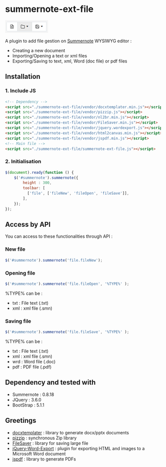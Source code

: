 # summernote-ext-file

<img src="./res/view.png">

A plugin to add file gestion on <a href="https://github.com/summernote/summernote/">Summernote</a> WYSIWYG editor :
- Creating a new document
- Importing/Opening a text or xml files
- Exporting/Saving to text, xml, Word (doc file) or pdf files

## Installation

### 1. Include JS

```html
<!-- Dependency -->
<script src="./summernote-ext-file/vendor/docxtemplater.min.js"></script>
<script src="./summernote-ext-file/vendor/pizzip.js"></script>
<script src="./summernote-ext-file/vendor/nl2br.min.js"></script>
<script src="./summernote-ext-file/vendor/FileSaver.min.js"></script>
<script src="./summernote-ext-file/vendor/jquery.wordexport.js"></script>
<script src="./summernote-ext-file/vendor/html2canvas.min.js"></script>
<script src="./summernote-ext-file/vendor/jspdf.min.js"></script>
<!-- Main file -->
<script src="./summernote-ext-file/summernote-ext-file.js"></script>
```

### 2. Initialisation
```javascript
$(document).ready(function () {
    $('#summernote').summernote({
        height : 300,
        toolbar: [
          ['file', ['fileNew', 'fileOpen', 'fileSave']],
        ],
    });
});
```

## Access by API

You can access to these functionalities through API : 

### New file
```javascript
$('#summernote').summernote('file.fileNew');
```

### Opening file
```javascript
$('#summernote').summernote('file.fileOpen', '%TYPE%' );
```

%TYPE% can be : 
<ul>
  <li>txt : File text (.txt)</li>
  <li>xml : xml file (.smn)</li>
</ul>

### Saving file
```javascript
$('#summernote').summernote('file.fileSave', '%TYPE%' );
```

%TYPE% can be : 
<ul>
  <li>txt : File text (.txt)</li>
  <li>xml : xml file (.smn)</li>
  <li>wrd : Word file (.doc)</li>
  <li>pdf : PDF file (.pdf)</li>
</ul>


## Dependency and tested with
<ul>
  <li>Summernote : 0.8.18</li>
  <li>JQuery : 3.6.0</li>
  <li>BootStrap : 5.1.1</li>
</ul>

## Greetings
<ul>
  <li><a href="https://github.com/open-xml-templating/docxtemplater">docxtemplater</a> : library to generate docx/pptx documents</li>
  <li><a href="https://github.com/open-xml-templating/pizzip">pizzip</a> : synchronous Zip library</li>
  <li><a href="https://github.com/eligrey/FileSaver.js">FileSaver</a> : library for saving large file</li>
  <li><a href="https://github.com/markswindoll/jQuery-Word-Export">jQuery-Word-Export</a> : plugin for exporting HTML and images to a Microsoft Word document</li>
  <li><a href="jQuery-Word-Export">jspdf</a> : library to generate PDFs</li>
</ul>
